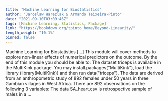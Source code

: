 ```yaml
---
title: "Machine Learning for Biostatistics"
author: "Jaroslaw Harezlak & Armando Teixeira-Pinto"
date: "2021-09-10T03:09:46Z"
tags: [Machine Learning, Statistics, Package]
link: "https://bookdown.org/tpinto_home/Beyond-Linearity/"
length_weight: "10.1%"
pinned: false
---
```


Machine Learning for Biostatistics [...] This module will cover methods to explore non-linear effects of numerical
predictors on the outcome. By the end of this module you should be able to: The dataset triceps is available in the MultiKink package.
You may install.packages("MultiKink"), load the library (library(MultiKink))
and then run data("triceps"). The data are derived from an anthropometric study of 892 females under 50 years
in three Gambian villages in West Africa. There are 892 observations
on the following 3 variables: The data SA_heart.csv
is retrospective sample of males in a ...
